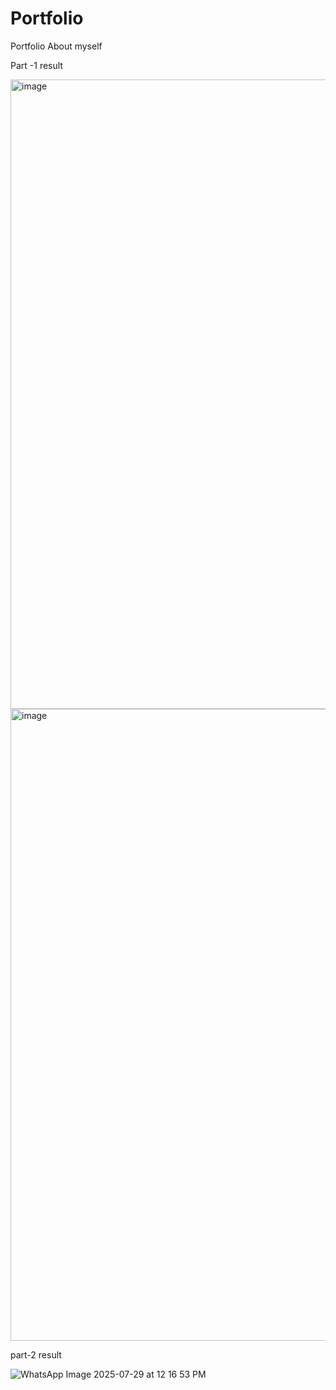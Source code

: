 # Portfolio
Portfolio About myself

Part -1 result

<img width="1912" height="1007" alt="image" src="https://github.com/user-attachments/assets/db74ad6f-3f3d-4e2a-b521-d86ea42e94e8" />

<img width="1897" height="1011" alt="image" src="https://github.com/user-attachments/assets/0d144593-73d4-4344-93c4-3e133373488a" />


part-2 result

![WhatsApp Image 2025-07-29 at 12 16 53 PM](https://github.com/user-attachments/assets/2771d1ba-e819-468c-9527-fc6dc922fd37)



